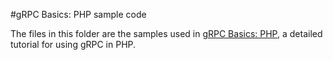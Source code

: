 #gRPC Basics: PHP sample code

The files in this folder are the samples used in [gRPC Basics: PHP][],
a detailed tutorial for using gRPC in PHP.

[gRPC Basics: PHP]:http://www.grpc.io/docs/tutorials/basic/php.html
